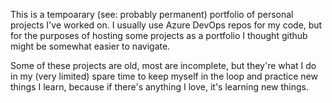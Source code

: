 This is a tempoarary (see: probably permanent) portfolio of personal projects I've worked on. I usually use Azure DevOps repos for my code, but for the purposes of hosting some projects as a portfolio I thought github might be somewhat easier to navigate.

Some of these projects are old, most are incomplete, but they're what I do in my (very limited) spare time to keep myself in the loop and practice new things I learn, because if there's anything I love, it's learning new things.
